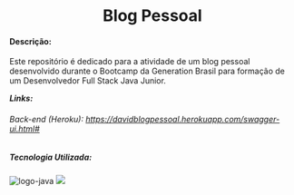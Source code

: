 <h1><center>Blog Pessoal</center></h1>

#### Descrição:

Este repositório é dedicado para a atividade de um blog pessoal desenvolvido durante o Bootcamp da Generation Brasil para formação de um Desenvolvedor Full Stack Java Junior.



***Links:***

###### Back-end *(Heroku)*: https://davidblogpessoal.herokuapp.com/swagger-ui.html#



##### Tecnologia Utilizada:

<img src="https://img.shields.io/badge/java-%23ED8B00.svg?&style=for-the-badge&logo=java&logoColor=white" alt="logo-java "/> <img src="https://img.shields.io/badge/mysql-%2300f.svg?&style=for-the-badge&logo=mysql&logoColor=white"/>

